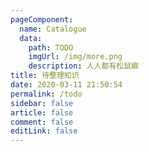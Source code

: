 ```yaml
---
pageComponent: 
  name: Catalogue
  data: 
    path: TODO
    imgUrl: /img/more.png
    description: 人人都有松鼠癖
title: 待整理知识
date: 2020-03-11 21:50:54
permalink: /todo
sidebar: false
article: false
comment: false
editLink: false
---
```

